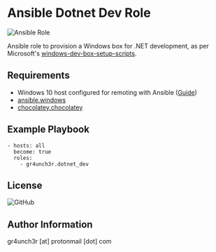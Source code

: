 # Ansible Dotnet Dev Role

![Ansible Role](https://img.shields.io/ansible/role/59123)

Ansible role to provision a Windows box for .NET development, as per Microsoft's [windows-dev-box-setup-scripts](https://github.com/microsoft/windows-dev-box-setup-scripts).

## Requirements

- Windows 10 host configured for remoting with Ansible ([Guide](https://docs.ansible.com/ansible/latest/user_guide/windows_setup.html))
- [ansible.windows](https://galaxy.ansible.com/ansible/windows)
- [chocolatey.chocolatey](https://galaxy.ansible.com/chocolatey/chocolatey)

## Example Playbook

```
- hosts: all
  become: true
  roles:
    - gr4unch3r.dotnet_dev
```

## License

![GitHub](https://img.shields.io/github/license/gr4unch3r/ansible-role-dotnet-dev)

## Author Information

gr4unch3r [at] protonmail [dot] com
